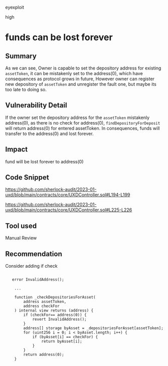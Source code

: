 eyexploit

high

# funds can be lost forever

## Summary
As we can see, Owner is capable to set the depository address for existing `assetToken`, it can be mistakenly set to the address(0), which have consequences as protocol grows in future, However owner can register new depository of `assetToken` and unregister the fault one, but maybe its too late to doing so. 

## Vulnerability Detail
If the owner set the depository address for the `assetToken` mistakenly address(0), as there is no check for address(0), `findDepositoryForDeposit` will return address(0) for entered assetToken. In consequences, funds will transfer to the address(0) and lost forever.
## Impact
fund will be lost forever to address(0)

## Code Snippet
https://github.com/sherlock-audit/2023-01-uxd/blob/main/contracts/core/UXDController.sol#L194-L199

https://github.com/sherlock-audit/2023-01-uxd/blob/main/contracts/core/UXDController.sol#L225-L226
## Tool used

Manual Review

## Recommendation

Consider adding if check

```solidity

   error InvalidAddress(); 
    
    ...

    function _checkDepositoriesForAsset(
        address assetToken,
        address checkFor
    ) internal view returns (address) {
        if (checkFor== address(0)) {
            revert InvalidAddress();
        }
        address[] storage byAsset = _depositoriesForAsset[assetToken];
        for (uint256 i = 0; i < byAsset.length; i++) {
            if (byAsset[i] == checkFor) {
                return byAsset[i];
            }
        }
        return address(0);
    }
```
